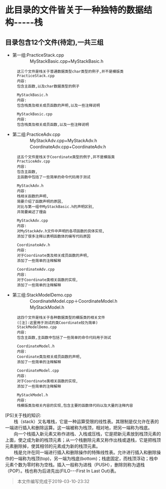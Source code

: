 此目录的文件皆关于一种独特的数据结构-----栈
===========================
目录包含12个文件(待定),一共三组
------------------------
* 第一组:PracticeStack.cpp<br>
　　　　MyStackBasic.cpp+MyStackBasic.h

        这三个文件是栈关于普通数据类型char类型的例子,并不是模版类
        PracticeStack.cpp
        内容:
        包含主函数,以及char数据类型的例子

        MyStackBasic.h
        内容:
        包含栈类及相关成员函数的声明,以及一些注释说明

        MyStackBasic.cpp
        内容:
        包含栈类及相关成员函数,以及一些注释说明

* 第二组:PracticeAdv.cpp<br>
　　　　MyStackAdv.cpp+MyStackAdv.h<br>
　　　　CoordinateAdv.cpp+CoordinateAdv.h

        这五个文件是栈关于Coordinate类型的例子,并不是模版类
        PracticeAdv.cpp
        内容:
        包含主函数,
        主函数中包括了一些简单的命令代码用于测试

        MyStackAdv.h
        内容:
        栈相关函数的声明,
        简要介绍了函数声明的原因,
        对比与第一组中MyStackBasic.h的声明区别,
        并简要阐述了理由

        MyStackAdv.cpp
        内容:
        对MyStackAdv.h文件中声明的各项函数的具体实现,
        添加了很多注释以表明函数体的编写代码原因

        CoordinateAdv.h
        内容:
        对于Coordinate类及相关成员函数的声明,
        添加了一些简单的注释解释

        CoordinateAdv.cpp
        内容:
        对于Coordinate类相关函数的实现,
        添加了一些简单的注释解释


* 第三组:StackModelDemo.cpp<br>
　　　　CoordinateModel.cpp＋CoordinateModel.h<br>
　　　　MyStackModel.h

        这四个文件是栈关于各种数据类型的模版类的相关文件
        ([注]:这里用于测试的类Coordinate较为简单)
        StackModelDemo.cpp
        内容:
        包含主函数,主函数中包括了一些简单的命令代码用于测试

        CoordinateModel.h
        内容:
        Coordinate类及相关成员函数的声明,
        添加了一些简单的注释解释

        CoordinateModel.cpp
        内容:
        对于Coordinate类相关函数的实现,
        添加了一些简单的注释解释

        MyStackModel.h
        内容:
        栈模版类及相关内容的实现,包含主要的函数体代码以及大量的注释内容


[PS]关于栈的知识:<br>
　　栈（stack）又名堆栈，它是一种运算受限的线性表。其限制是仅允许在表的一端进行插入和删除运算。这一端被称为栈顶，相对地，把另一端称为栈底。<br>
　　向一个栈插入新元素又称作进栈、入栈或压栈，它是把新元素放到栈顶元素的上面，使之成为新的栈顶元素；从一个栈删除元素又称作出栈或退栈，它是把栈顶元素删除掉，使其相邻的元素成为新的栈顶元素。<br>
　　栈是允许在同一端进行插入和删除操作的特殊线性表。允许进行插入和删除操作的一端称为栈顶(top)，另一端为栈底(bottom)；栈底固定，而栈顶浮动；栈中元素个数为零时称为空栈。插入一般称为进栈（PUSH），删除则称为退栈（POP）。栈也称为后进先出(FILO---First In Last Out)表。

>本文件编写完成于2019-03-10-23:32